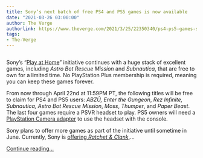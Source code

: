 ```yaml
---
title: Sony’s next batch of free PS4 and PS5 games is now available
date: "2021-03-26 03:00:00"
author: The Verge
authorlink: https://www.theverge.com/2021/3/25/22350340/ps4-ps5-games-sony-astro-bot-rescue-mission-play-at-home-psvr
tags:
- The-Verge
---
```

<figure>
      <img alt="" src="https://cdn.vox-cdn.com/thumbor/a_u8IAsok-nWoh1Az572Zgo-3AQ=/191x0:1712x1014/1310x873/cdn.vox-cdn.com/uploads/chorus_image/image/69028679/48302575152_20b194477a_o.0.jpg" />
    </figure>

  <p id="Yrk4Q0">Sony’s “<a href="https://store.playstation.com/en-us/category/83ccec1a-8c8e-4ef7-bb02-ba0fdf042e6c/1">Play at Home</a>” initiative continues with a huge stack of excellent games, including <em>Astro Bot Rescue Mission </em>and <em>Subnautica</em>, that are free to own for a limited time. No PlayStation Plus membership is required, meaning you can keep these games forever. </p>
<p id="nS2gG1">From now through April 22nd at 11:59PM PT, the following titles will be free to claim for PS4 and PS5 users: <em>ABZÛ,</em> <em>Enter the Gungeon</em>,<em> Rez Infinite, Subnautica,</em> <em>Astro Bot Rescue Mission</em>, <em>Moss</em>, <em>Thumper</em>, and <em>Paper Beast</em>. The last four games require a PSVR headset to play. PS5 owners will need a <a href="https://www.playstation.com/en-us/support/hardware/playstation-camera-adaptor/">PlayStation Camera adapter</a> to use the headset with the console. </p>
<p id="l9VpIQ">Sony plans to offer more games as part of the initiative until sometime in June. Currently, Sony is <a href="https://www.theverge.com/2021/3/2/22308943/ratchet-and-clank-free-ps4-ps5-playstation-sony-ps-plus">offering <em>Ratchet &amp; Clank</em></a>,...</p>
  <p>
    <a href="https://www.theverge.com/2021/3/25/22350340/ps4-ps5-games-sony-astro-bot-rescue-mission-play-at-home-psvr">Continue reading&hellip;</a>
  </p>